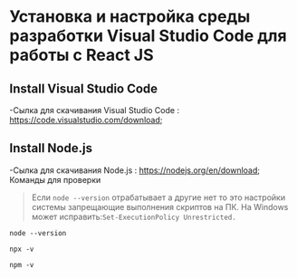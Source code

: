 # Установка и настройка среды разработки Visual Studio Code для работы с React JS

## Install Visual Studio Code
-Сылка для скачивания Visual Studio Code : https://code.visualstudio.com/download;
## Install Node.js
-Сылка для скачивания Node.js : https://nodejs.org/en/download;
 Команды для проверки 
 > Если `node --version` отрабатывает а другие нет то это настройки системы запрещающие выполнения скриптов на ПК. На Windows  может исправить:`Set-ExecutionPolicy Unrestricted.`

```
node --version
```
```
npx -v
```
```
npm -v
```